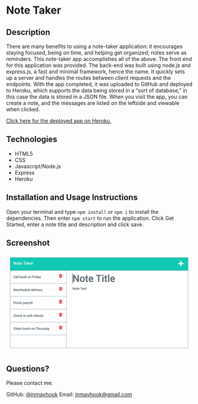 # Note Taker

## Description
There are many benefits to using a note-taker application: it encourages staying focused, being on time, and helping get organized; notes serve as reminders.  This note-taker app accomplishes all of the above.  The front end for this application was provided.  The back-end was built using node.js and express.js, a fast and minimal framework, hence the name.  It quickly sets up a server and handles the routes between client requests and the endpoints.  With the app completed, it was uploaded to GitHub and deployed to Heroku, which supports the data being stored in a “sort of database,” in this case the data is stored in a JSON file.  When you visit the app, you can create a note, and the messages are listed on the leftside and viewable when clicked.

[Click here for the deployed app on Heroku.](https://note-taker-jnmayhook.herokuapp.com/)

## Technologies
- HTML5
- CSS
- Javascript/Node.js
- Express
- Heroku



## Installation and Usage Instructions
Open your terminal and type `npm install` or `npm i` to install the dependencies.  Then enter `npm start` to run the application.  Click Get Started, enter a note title and description and click save. 


## Screenshot
![An image of the front page of the application](./assets/11-express-homework-demo-01.png)


## Questions? 
Please contact me: 

GitHub: [@jnmayhook](https://github.com/jnmayhook)
Email: [jnmayhook@gmail.com](mailto:jnmayhook@gmail.com)


